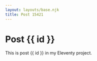 ```yaml
---
layout: layouts/base.njk
title: Post 15421
---
```


# Post {{ id }}

This is post {{ id }} in my Eleventy project.
